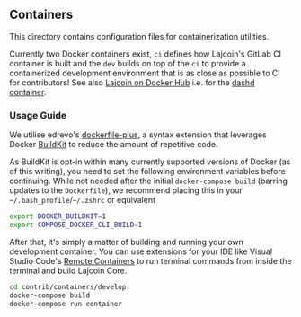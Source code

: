 ## Containers

This directory contains configuration files for containerization utilities.

Currently two Docker containers exist, `ci` defines how Lajcoin's GitLab CI container is built and the `dev` builds on top of the `ci` to provide a containerized development environment that is as close as possible to CI for contributors! See also [Lajcoin on Docker Hub](https://hub.docker.com/u/dashpay) i.e. for the [dashd container](https://hub.docker.com/r/dashpay/dashd).

### Usage Guide

We utilise edrevo's [dockerfile-plus](https://github.com/edrevo/dockerfile-plus), a syntax extension that
leverages Docker [BuildKit](https://docs.docker.com/develop/develop-images/build_enhancements/) to reduce
the amount of repetitive code.

As BuildKit is opt-in within many currently supported versions of Docker (as of this writing), you need to
set the following environment variables before continuing. While not needed after the initial `docker-compose build`
(barring updates to the `Dockerfile`), we recommend placing this in your `~/.bash_profile`/`~/.zshrc` or equivalent

```bash
export DOCKER_BUILDKIT=1
export COMPOSE_DOCKER_CLI_BUILD=1
```

After that, it's simply a matter of building and running your own development container. You can use extensions
for your IDE like Visual Studio Code's [Remote Containers](https://code.visualstudio.com/docs/remote/containers)
to run terminal commands from inside the terminal and build Lajcoin Core.

```bash
cd contrib/containers/develop
docker-compose build
docker-compose run container
```
